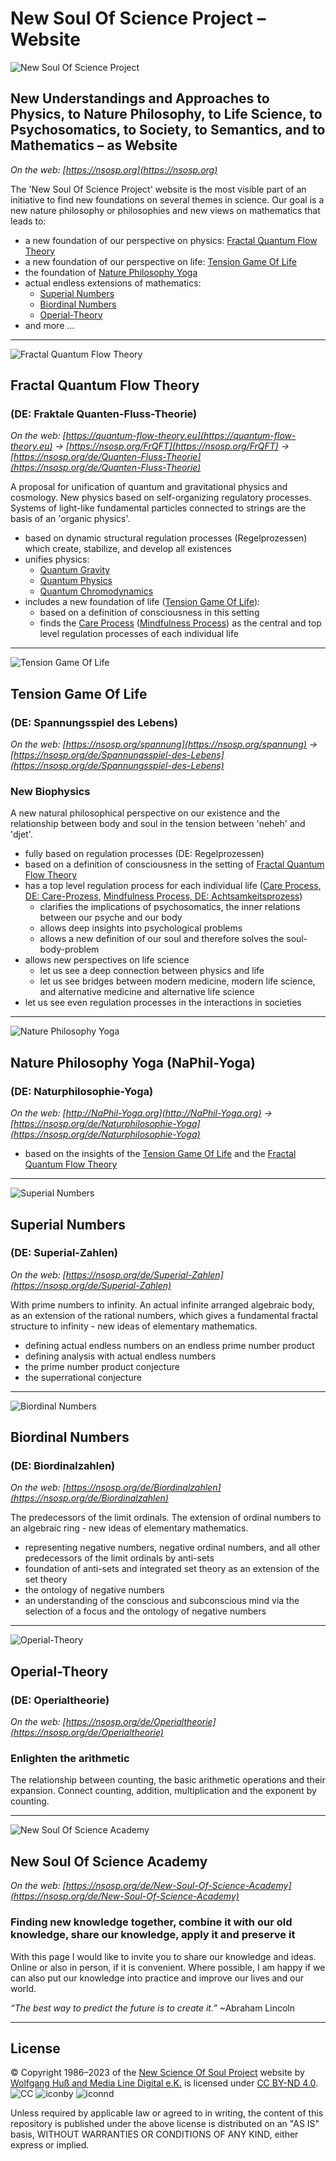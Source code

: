 # New Soul Of Science Project – Website

![New Soul Of Science Project](/share/images/NSOSP/NSOSP_header_v01_9.jpg)

## New Understandings and Approaches to Physics, to Nature Philosophy, to Life Science, to Psychosomatics, to Society, to Semantics, and to Mathematics – as Website

*On the web: [https://nsosp.org](https://nsosp.org)*

The 'New Soul Of Science Project' website is the most visible part of an initiative to find new foundations on several themes in science. Our goal is a new nature philosophy or philosophies and new views on mathematics that leads to:

- a new foundation of our perspective on physics: [Fractal Quantum Flow Theory](#fractal-quantum-flow-theory)
- a new foundation of our perspective on life: [Tension Game Of Life](#tension-game-of-life)
- the foundation of [Nature Philosophy Yoga](#nature-philosophy-yoga-naphil-yoga)
- actual endless extensions of mathematics:
  - [Superial Numbers](#superial-numbers)
  - [Biordinal Numbers](#biordinal-numbers)
  - [Operial-Theory](#operial-theory)
- and more …

----

![Fractal Quantum Flow Theory](/share/images/FrQFT/FrQFT_header_v01_3.jpg)

## Fractal Quantum Flow Theory

### (DE: Fraktale Quanten-Fluss-Theorie)

*On the web: [https://quantum-flow-theory.eu](https://quantum-flow-theory.eu) → [https://nsosp.org/FrQFT](https://nsosp.org/FrQFT) → [https://nsosp.org/de/Quanten-Fluss-Theorie](https://nsosp.org/de/Quanten-Fluss-Theorie)*

A proposal for unification of quantum and gravitational physics and cosmology. New physics based on self-organizing regulatory processes. Systems of light-like fundamental particles connected to strings are the basis of an 'organic physics'.

- based on dynamic structural regulation processes (Regelprozessen) which create, stabilize, and develop all existences
- unifies physics:
  - [Quantum Gravity](https://nsosp.org/de/Quanten-Fluss-Theorie/Quantengravitation-der-Elementarteilchen_de.php)
  - [Quantum Physics](https://nsosp.org/de/Quanten-Fluss-Theorie/Leptonen-Modell-Elektron-Positron-Myon-Tauon-Neutrino_de.php)
  - [Quantum Chromodynamics](https://nsosp.org/de/Quanten-Fluss-Theorie/Quantenchromodynamik-Hadronen-Quarks-Gluonen_de.php)
- includes a new foundation of life ([Tension Game Of Life](#tension-game-of-life)):
  - based on a definition of consciousness in this setting
  - finds the [Care Process](https://nsosp.org/de/Spannungsspiel-des-Lebens/Care-Prozess-Achtsamkeitsprozess-Definition-des-Lebens.php) ([Mindfulness Process](https://nsosp.org/de/Spannungsspiel-des-Lebens/Care-Prozess-Achtsamkeitsprozess-Definition-des-Lebens.php#OM:SpaLeb:Care-Prozess:Achtsamkeitsprozess)) as the central and top level regulation processes of each individual life

----

![Tension Game Of Life](/share/images/Spannungsspiel-des-Lebens/Spannungsspiel-des-Lebens_header_v01_3_1860x354_72dpi_De.jpg)

## Tension Game Of Life

### (DE: Spannungsspiel des Lebens)

*On the web: [https://nsosp.org/spannung](https://nsosp.org/spannung) → [https://nsosp.org/de/Spannungsspiel-des-Lebens](https://nsosp.org/de/Spannungsspiel-des-Lebens)*

### New Biophysics

A new natural philosophical perspective on our existence and the relationship between body and soul in the tension between 'neheh' and 'djet'.

- fully based on regulation processes (DE: Regelprozessen)
- based on a definition of consciousness in the setting of [Fractal Quantum Flow Theory](#fractal-quantum-flow-theory)
- has a top level regulation process for each individual life ([Care Process, DE: Care-Prozess](https://nsosp.org/de/Spannungsspiel-des-Lebens/Care-Prozess-Achtsamkeitsprozess-Definition-des-Lebens.php), [Mindfulness Process, DE: Achtsamkeitsprozess](https://nsosp.org/de/Spannungsspiel-des-Lebens/Care-Prozess-Achtsamkeitsprozess-Definition-des-Lebens.php#OM:SpaLeb:Care-Prozess:Achtsamkeitsprozess))
  - clarifies the implications of psychosomatics, the inner relations between our psyche and our body
  - allows deep insights into psychological problems 
  - allows a new definition of our soul and therefore solves the soul-body-problem
- allows new perspectives on life science
  - let us see a deep connection between physics and life
  - let us see bridges between modern medicine, modern life science, and alternative medicine and alternative life science
- let us see even regulation processes in the interactions in societies

----

![Nature Philosophy Yoga](/share/images/Naturphilosophie-Yoga/NaPhil-Yoga_header_v01_1_1860x354_72dpi_De.jpg)

## Nature Philosophy Yoga (NaPhil-Yoga)

### (DE: Naturphilosophie-Yoga)

*On the web: [http://NaPhil-Yoga.org](http://NaPhil-Yoga.org) → [https://nsosp.org/de/Naturphilosophie-Yoga](https://nsosp.org/de/Naturphilosophie-Yoga)*

- based on the insights of the [Tension Game Of Life](#tension-game-of-life) and the [Fractal Quantum Flow Theory](#fractal-quantum-flow-theory)

----

![Superial Numbers](/share/images/SN/SN_header_v02-01.jpg)

## Superial Numbers

### (DE: Superial-Zahlen)

*On the web: [https://nsosp.org/de/Superial-Zahlen](https://nsosp.org/de/Superial-Zahlen)*

With prime numbers to infinity. An actual infinite arranged algebraic body, as an extension of the rational numbers, which gives a fundamental fractal structure to infinity - new ideas of elementary mathematics.

- defining actual endless numbers on an endless prime number product
- defining analysis with actual endless numbers
- the prime number product conjecture
- the superrational conjecture

----

![Biordinal Numbers](/share/images/BO/BO_header_v01-03-3720x708.jpg)

## Biordinal Numbers

### (DE: Biordinalzahlen)

*On the web: [https://nsosp.org/de/Biordinalzahlen](https://nsosp.org/de/Biordinalzahlen)*

The predecessors of the limit ordinals. The extension of ordinal numbers to an algebraic ring - new ideas of elementary mathematics.

- representing negative numbers, negative ordinal numbers, and all other predecessors of the limit ordinals by anti-sets
- foundation of anti-sets and integrated set theory as an extension of the set theory
- the ontology of negative numbers
- an understanding of the conscious and subconscious mind via the selection of a focus and the ontology of negative numbers

----

![Operial-Theory](/share/images/OT/OT_header_v01-02-3720x708.jpg)

## Operial-Theory

### (DE: Operialtheorie)

*On the web: [https://nsosp.org/de/Operialtheorie](https://nsosp.org/de/Operialtheorie)*

### Enlighten the arithmetic

The relationship between counting, the basic arithmetic operations and their expansion. Connect counting, addition, multiplication and the exponent by counting.

----

![New Soul Of Science Academy](/share/images/NSOSA/NSOSA_header_v01_1_x6.jpg)

## New Soul Of Science Academy

*On the web: [https://nsosp.org/de/New-Soul-Of-Science-Academy](https://nsosp.org/de/New-Soul-Of-Science-Academy)*

### Finding new knowledge together, combine it with our old knowledge, share our knowledge, apply it and preserve it

With this page I would like to invite you to share our knowledge and ideas. Online or also in person, if it is convenient.
Where possible, I am happy if we can also put our knowledge into practice and improve our lives and our world.

*“The best way to predict the future is to create it.”* ~Abraham Lincoln

----

## License

© Copyright 1986–2023 of the [New Science Of Soul Project](https://nsosp.org) website by [Wolfgang Huß and Media Line Digital e.K.](https://nsosp.org/de/Quanten-Fluss-Theorie/Impressum_de.php#OM:FrQFT:Impressum:Inhaberdaten) is licensed under [CC BY-ND 4.0](https://creativecommons.org/licenses/by-nd/4.0). ![CC](/share/images/Copyright/cc.7a093a7d-smal-for-GitHub.png) ![iconby](/share/images/Copyright/by.f6aa22c4-smal-for-GitHub.png) ![iconnd](/share/images/Copyright/nd.64831b7b-smal-for-GitHub.png)

Unless required by applicable law or agreed to in writing, the content of this repository is published under the above license is distributed on an "AS IS" basis, WITHOUT WARRANTIES OR CONDITIONS OF ANY KIND, either express or implied.
